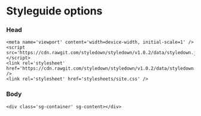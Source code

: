 # Styleguide options

### Head

    <meta name='viewport' content='width=device-width, initial-scale=1' />
    <script src='https://cdn.rawgit.com/styledown/styledown/v1.0.2/data/styledown.js'></script>
    <link rel='stylesheet' href='https://cdn.rawgit.com/styledown/styledown/v1.0.2/data/styledown.css' />
    <link rel='stylesheet' href='stylesheets/site.css' />

### Body

    <div class='sg-container' sg-content></div>
